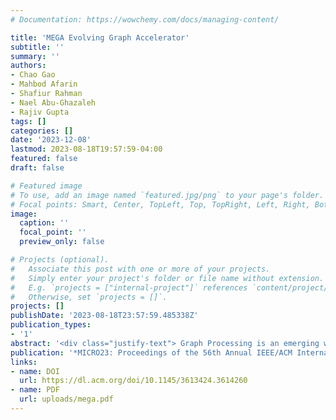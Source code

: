 ```yaml
---
# Documentation: https://wowchemy.com/docs/managing-content/

title: 'MEGA Evolving Graph Accelerator'
subtitle: ''
summary: ''
authors:
- Chao Gao
- Mahbod Afarin
- Shafiur Rahman
- Nael Abu-Ghazaleh
- Rajiv Gupta
tags: []
categories: []
date: '2023-12-08'
lastmod: 2023-08-18T19:57:59-04:00
featured: false
draft: false

# Featured image
# To use, add an image named `featured.jpg/png` to your page's folder.
# Focal points: Smart, Center, TopLeft, Top, TopRight, Left, Right, BottomLeft, Bottom, BottomRight.
image:
  caption: ''
  focal_point: ''
  preview_only: false

# Projects (optional).
#   Associate this post with one or more of your projects.
#   Simply enter your project's folder or file name without extension.
#   E.g. `projects = ["internal-project"]` references `content/project/deep-learning/index.md`.
#   Otherwise, set `projects = []`.
projects: []
publishDate: '2023-08-18T23:57:59.485338Z'
publication_types:
- '1'
abstract: '<div class="justify-text"> Graph Processing is an emerging workload for applications working with unstructured data, such as social network analysis, transportation networks, bioinformatics and operations research. We examine the problem of graph analytics over evolving graphs, which are graphs that change over time. The problem is challenging because it requires evaluation of a graph query on a sequence of graph snapshots over a time window, typically to track the progression of a property over time. In this paper, we introduce MEGA, a hardware accelerator designed for efficiently evaluating queries over evolving graphs. MEGA leverages CommonGraph, a recently proposed software approach for incrementally processing evolving graphs that gains efficiency by avoiding the need to process expensive deletions by converting them into additions. MEGA supports incremental event-based streaming of edge additions as well as execution of multiple snapshots concurrently to support evolving graphs. We propose Batch-Oriented-Execution (BOE), a novel batch-update scheduling technique that activates snapshots that share batches simultaneously to achieve both computation and data reuse. We introduce optimizations that pack compatible batches together, and pipeline batch processing. To the best of our knowledge, MEGA is the first graph accelerator for evolving graphs that evaluates graph queries over multiple snapshots simultaneously. MEGA achieves 24 × -120 × speedup over CommonGraph. It also achieves speedups ranging from 4.08 × to 5.98 × over JetStream, a state-of-the-art streaming graph accelerator.</div>'
publication: '*MICRO23: Proceedings of the 56th Annual IEEE/ACM International Symposium on Microarchitecture* <span style="color:red;">(Contributed Equally with the First Author)</span> <span style="color:green;"> (Acceptance Rate: 22%) </span>'
links:
- name: DOI
  url: https://dl.acm.org/doi/10.1145/3613424.3614260
- name: PDF
  url: uploads/mega.pdf
---
```



<style>
  .justify-text {
    text-align: justify;
  }
</style>